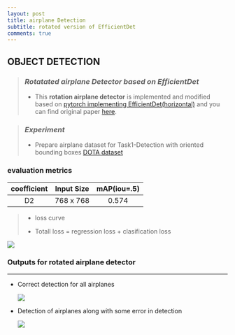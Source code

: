 ```yaml
---
layout: post
title: airplane Detection
subtitle: rotated version of EfficientDet
comments: true
---
```





## **OBJECT DETECTION**



> ### **_Rotatated airplane Detector based on EfficientDet_**  
>
> - This **rotation airplane detector** is implemented and modified based on [pytorch implementing EfficientDet(horizontal)](https://github.com/zylo117/Yet-Another-EfficientDet-Pytorch) and you can find original paper [here](https://arxiv.org/abs/1911.09070 "EfficientDet").




> ### _Experiment_
>
> - Prepare airplane dataset for Task1-Detection with oriented bounding boxes [DOTA dataset](https://captain-whu.github.io/DOTA/)

  

### **evaluation metrics**  

|coefficient|Input Size|mAP(iou=.5)|
|:---------:|:---------:|:---------:|
|     D2    | 768 x 768 |  0.574    |



> - loss curve
>
> - Totall loss =  regression loss + clasification loss
 
  ![](/img/curve.PNG)




### Outputs for rotated airplane detector  
---  


- Correct detection for all airplanes 
 
   ![](/img/output-1.PNG)


      
- Detection of airplanes along with some error in detection
 
   ![](/img/output-2.PNG)

